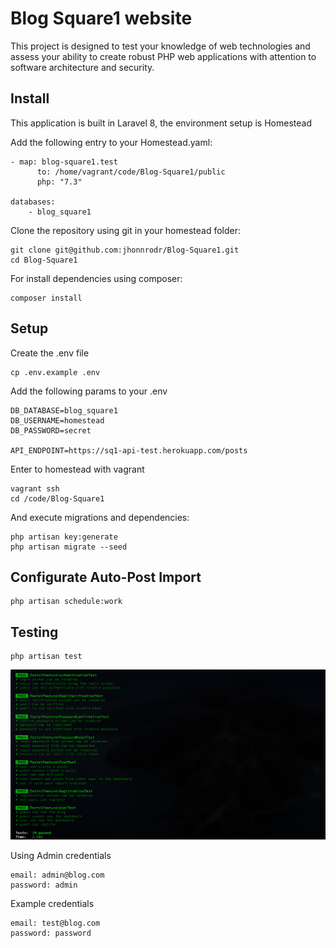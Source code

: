 # Blog Square1 website

This project is designed to test your knowledge of web technologies and assess your ability to create robust PHP web applications with attention to software architecture and security.

## Install

This application is built in Laravel 8, the environment setup is Homestead

Add the following entry to your Homestead.yaml:

```
- map: blog-square1.test
      to: /home/vagrant/code/Blog-Square1/public
      php: "7.3" 

databases:
    - blog_square1      
```

Clone the repository using git in your homestead folder:

```
git clone git@github.com:jhonnrodr/Blog-Square1.git
cd Blog-Square1
```

For install dependencies using composer:

```
composer install
```

## Setup

Create the .env file
```
cp .env.example .env
```

Add the following params to your .env

```
DB_DATABASE=blog_square1
DB_USERNAME=homestead
DB_PASSWORD=secret

API_ENDPOINT=https://sq1-api-test.herokuapp.com/posts
```

Enter to homestead with vagrant 

```
vagrant ssh
cd /code/Blog-Square1
```

And execute migrations and dependencies:

```
php artisan key:generate
php artisan migrate --seed
```

## Configurate Auto-Post Import

```
php artisan schedule:work
```

## Testing

```
php artisan test
```

![Tests](tests.png "Testing")

Using Admin credentials

```
email: admin@blog.com
password: admin
```

Example credentials

```
email: test@blog.com
password: password
```
